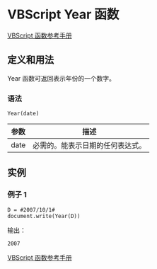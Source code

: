# VBScript Year 函数

[VBScript 函数参考手册](/vbscript/vbscript_ref_functions.asp "VBScript 函数")

## 定义和用法

Year 函数可返回表示年份的一个数字。

### 语法

```
Year(date)
```

| 参数 | 描述 |
| --- | --- |
| date | 必需的。能表示日期的任何表达式。 |

## 实例

### 例子 1

```
D = #2007/10/1#
document.write(Year(D))
```

输出：

```
2007
```

[VBScript 函数参考手册](/vbscript/vbscript_ref_functions.asp "VBScript 函数")

